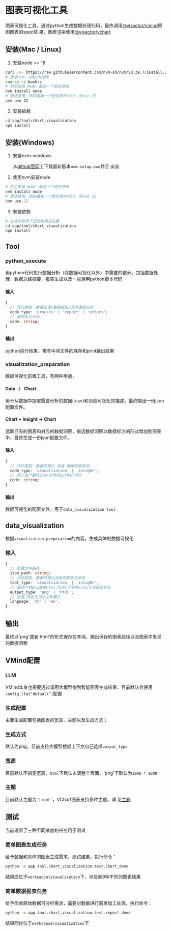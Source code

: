 # 图表可视化工具

图表可视化工具，通过python生成数据处理代码，最终调用[@visactor/vmind](https://github.com/VisActor/VMind)得到图表的spec结
果，图表渲染使用[@visactor/vchart](https://github.com/VisActor/VChart)

## 安装(Mac / Linux)

1. 安装node >= 18

```bash
curl -o- https://raw.githubusercontent.com/nvm-sh/nvm/v0.39.7/install.sh | bash
# 激活nvm，以Bash为例
source ~/.bashrc
# 然后安装 Node 最近一个稳定颁布
nvm install node
# 激活使用，例如最新一个稳定颁布为22，则use 22
nvm use 22
```

2. 安装依赖

```bash
cd app/tool/chart_visualization
npm install
```

## 安装(Windows)

1. 安装nvm-windows

   从[github官网](https://github.com/coreybutler/nvm-windows?tab=readme-ov-file#readme)上下载最新版本`nvm-setup.exe`并且
   安装

2. 使用nvm安装node

```powershell
# 然后安装 Node 最近一个稳定颁布
nvm install node
# 激活使用，例如最新一个稳定颁布为22，则use 22
nvm use 22
```

3. 安装依赖

```bash
# 在当前仓库下定位到相应位置
cd app/tool/chart_visualization
npm install
```

## Tool

### python_execute

用python代码执行数据分析（除数据可视化以外）中需要的部分，包括数据处理，数据总结摘要，报告生成以及一些通用python脚本代码

#### 输入

```typescript
{
  // 代码类型：数据处理/数据报告/其他通用任务
  code_type: 'process' | 'report' | 'others';
  // 最终执行代码
  code: string;
}
```

#### 输出

python执行结果，带有中间文件的保存和print输出结果

### visualization_preparation

数据可视化前置工具，有两种用途，

#### Data -〉 Chart

用于从数据中提取需要分析的数据(.csv)和对应可视化的描述，最终输出一份json配置文件。

#### Chart + Insight -> Chart

选取已有的图表和对应的数据洞察，挑选数据洞察以数据标注的形式增加到图表中，最终生成一份json配置文件。

#### 输入

```typescript
{
  // 代码类型：数据可视化 或者 数据洞察添加
  code_type: 'visualization' | 'insight';
  // 用于生产最终json文件的python代码
  code: string;
}
```

#### 输出

数据可视化的配置文件，用于`data_visualization tool`

## data_visualization

根据`visualization_preparation`的内容，生成具体的数据可视化

### 输入

```typescript
{
  // 配置文件路径
  json_path: string;
  // 当前用途，数据可视化或者洞察标注添加
  tool_type: 'visualization' | 'insight';
  // 最终产物png或者html;html下支持vchart渲染和交互
  output_type: 'png' | 'html';
  // 语言,目前支持中文和英文
  language: 'zh' | 'en';
}
```

## 输出

最终以'png'或者'html'的形式保存在本地，输出保存的图表路径以及图表中发现的数据洞察

## VMind配置

### LLM

VMind本身也需要通过调用大模型得到智能图表生成结果，目前默认会使用`config.llm["default"]`配置

### 生成配置

主要生成配置包括图表的宽高、主题以及生成方式；

### 生成方式

默认为png，目前支持大模型根据上下文自己选择`output_type`

### 宽高

目前默认不指定宽高，`html`下默认占满整个页面，'png'下默认为`1000 * 1000`

### 主题

目前默认主题为`'light'`，VChart图表支持多种主题，详
见[主题](https://www.visactor.io/vchart/guide/tutorial_docs/Theme/Theme_Extension)

## 测试

当前设置了三种不同难度的任务用于测试

### 简单图表生成任务

给予数据和具体的图表生成需求，测试结果，执行命令：

```bash
python -m app.tool.chart_visualization.test.chart_demo
```

结果应位于`worksapce\visualization`下，涉及到9种不同的图表结果

### 简单数据报表任务

给予简单原始数据可分析需求，需要对数据进行简单加工处理，执行命令：

```bash
python -m app.tool.chart_visualization.test.report_demo
```

结果同样位于`worksapce\visualization`下

